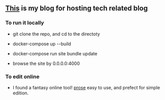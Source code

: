 
## [This](https://bylion.github.io) is my blog for hosting tech related blog


### To run it locally 

 - git clone the repo, and cd to the directoty

 - docker-compose up --build

 - docker-compose run site bundle update

 - browse the site by 0.0.0.0:4000


### To edit online

 - I found a fantasy online tool! [prose](http://prose.io/)  easy to use, and prefect for simple edition. 
 

